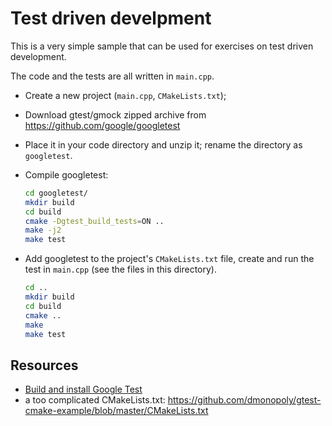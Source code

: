 # Test driven develpment

This is a very simple sample that can be used for exercises on test driven development.

The code and the tests are all written in `main.cpp`.

- Create a new project (`main.cpp`, `CMakeLists.txt`);
- Download gtest/gmock zipped archive from https://github.com/google/googletest
- Place it in your code directory and unzip it; rename the directory as `googletest`.
- Compile googletest:

  ~~~.sh
  cd googletest/
  mkdir build
  cd build
  cmake -Dgtest_build_tests=ON ..
  make -j2
  make test
  ~~~
- Add googletest to the project's `CMakeLists.txt` file, create and run the test in `main.cpp` (see the files in this directory).

  ~~~.sh
  cd ..
  mkdir build
  cd build
  cmake ..
  make
  make test
  ~~~


## Resources

- [Build and install Google Test](https://gist.github.com/massenz/41bb2c8375294f4d9927)
- a too complicated CMakeLists.txt:
  https://github.com/dmonopoly/gtest-cmake-example/blob/master/CMakeLists.txt
